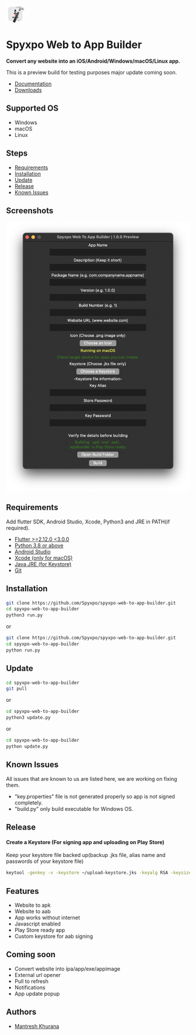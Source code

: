 
<img src="https://raw.githubusercontent.com/Spyxpo/spyxpo-web-to-app-builder/dev/images/logo.png" width="50" height="50">

# Spyxpo Web to App Builder

**Convert any website into an iOS/Android/Windows/macOS/Linux app.**

This is a preview build for testing purposes major update coming soon.

- [Documentation](https://github.com/Spyxpo/spyxpo-web-to-app-builder/wiki)
- [Downloads](https://github.com/Spyxpo/spyxpo-web-to-app-builder/releases/latest)

## Supported OS

- Windows
- macOS
- Linux

## Steps

- [Requirements](#requirements)
- [Installation](#installation)
- [Update](#update)
- [Release](#release)
- [Known Issues](#known-issues)

## Screenshots

![App Screenshot](https://raw.githubusercontent.com/Spyxpo/spyxpo-web-to-app-builder/dev/screenshots/screenshot-1.png)



<a id= "requirements"></a>

## Requirements

Add flutter SDK, Android Studio, Xcode, Python3 and JRE in PATH(if required).

- [Flutter >=2.12.0 <3.0.0](https://flutter.dev/docs/get-started/install)
- [Python 3.8 or above](https://www.python.org)
- [Android Studio](https://developer.android.com/studio?gclid=CjwKCAiA1aiMBhAUEiwACw25MR3VaqSxOs-Xh0t0pI8ZyjjpdArTBE45Yqvdo5BAMC4ETrX0AHcqoBoCodAQAvD_BwE&gclsrc=aw.ds)
- [Xcode (only for macOS)](https://apps.apple.com/us/app/xcode/id497799835?mt=12)
- [Java JRE (for Keystore)](https://www.java.com/en/download/)
- [Git](https://git-scm.com/downloads)

<a id= "installation"></a>
## Installation

```bash
git clone https://github.com/Spyxpo/spyxpo-web-to-app-builder.git
cd spyxpo-web-to-app-builder
python3 run.py
```

or

```bash
git clone https://github.com/Spyxpo/spyxpo-web-to-app-builder.git
cd spyxpo-web-to-app-builder
python run.py
```

<a id= "update"></a>
## Update

```bash
cd spyxpo-web-to-app-builder
git pull
```
or
```bash
cd spyxpo-web-to-app-builder
python3 update.py
```
or
```bash
cd spyxpo-web-to-app-builder
python update.py
```
<a id= "release">

<a id= "known-issues"></a>
## Known Issues

All issues that are known to us are listed here, we are working on fixing them.
- "key.properties" file is not generated properly so app is not signed completely.
- "build.py" only build executable for Windows OS.


## Release

#### Create a Keystore (For signing app and uploading on Play Store)
Keep your keystore file backed up(backup .jks file, alias name and passwords of your keystore file)

```bash
keytool -genkey -v -keystore ~/upload-keystore.jks -keyalg RSA -keysize 2048 -validity 10000 -alias upload -storetype JKS
```

## Features

- Website to apk
- Website to aab
- App works without internet
- Javascript enabled
- Play Store ready app
- Custom keystore for aab signing

## Coming soon

- Convert website into ipa/app/exe/appimage
- External url opener
- Pull to refresh
- Notifications
- App update popup

## Authors

- [Mantresh Khurana](https://github.com/mantreshkhurana/)
